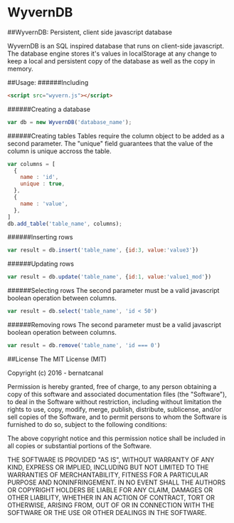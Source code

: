 # WyvernDB
##WyvernDB: Persistent, client side javascript database

WyvernDB is an SQL inspired database that runs on client-side javascript. 
The database engine stores it's values in localStorage at any change to keep a local and persistent copy of the database as well as the copy in memory.

##Usage:
######Including
```html
<script src="wyvern.js"></script>
```

######Creating a database
```javascript
var db = new WyvernDB('database_name');
```

######Creating tables
Tables require the column object to be added as a second parameter. 
The "unique" field guarantees that the value of the column is unique accross the table.

```javascript
var columns = [
  {
    name : 'id',
    unique : true,
  }, 
  {
    name : 'value',
  },
]
db.add_table('table_name', columns);
```
######Inserting rows
```javascript
var result = db.insert('table_name', {id:3, value:'value3'})
```

######Updating rows
```javascript
var result = db.update('table_name', {id:1, value:'value1_mod'})
```
######Selecting rows
The second parameter must be a valid javascript boolean operation between columns.
```javascript
var result = db.select('table_name', 'id < 50')
```
######Removing rows
The second parameter must be a valid javascript boolean operation between columns.
```javascript
var result = db.remove('table_name', 'id === 0')
```

##License
The MIT License (MIT)

Copyright (c) 2016 - bernatcanal

Permission is hereby granted, free of charge, to any person obtaining a copy of this software and associated documentation files (the "Software"), to deal in the Software without restriction, including without limitation the rights to use, copy, modify, merge, publish, distribute, sublicense, and/or sell copies of the Software, and to permit persons to whom the Software is furnished to do so, subject to the following conditions:

The above copyright notice and this permission notice shall be included in all copies or substantial portions of the Software.

THE SOFTWARE IS PROVIDED "AS IS", WITHOUT WARRANTY OF ANY KIND, EXPRESS OR IMPLIED, INCLUDING BUT NOT LIMITED TO THE WARRANTIES OF MERCHANTABILITY, FITNESS FOR A PARTICULAR PURPOSE AND NONINFRINGEMENT. IN NO EVENT SHALL THE AUTHORS OR COPYRIGHT HOLDERS BE LIABLE FOR ANY CLAIM, DAMAGES OR OTHER LIABILITY, WHETHER IN AN ACTION OF CONTRACT, TORT OR OTHERWISE, ARISING FROM, OUT OF OR IN CONNECTION WITH THE SOFTWARE OR THE USE OR OTHER DEALINGS IN THE SOFTWARE.
